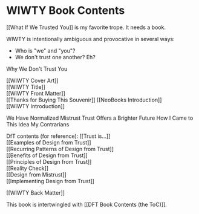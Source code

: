 # WIWTY Book Contents

[[What If We Trusted You]] is my favorite trope. It needs a book. 

WIWTY is intentionally ambiguous and provocative in several ways: 

- Who is "we" and "you"?  
- We don't trust one another? Eh?  

Why We Don't Trust You  

[[WIWTY Cover Art]]  
[[WIWTY Title]]  
[[WIWTY Front Matter]]  
[[Thanks for Buying This Souvenir]] 
[[NeoBooks Introduction]]  
[[WIWTY Introduction]]  

We Have Normalized Mistrust
Trust Offers a Brighter Future
How I Came to This Idea 
My Contrarians 


DfT contents (for reference):
[[Trust is…]]  
[[Examples of Design from Trust]]  
[[Recurring Patterns of Design from Trust]]  
[[Benefits of Design from Trust]]  
[[Principles of Design from Trust]]  
[[Reality Check]]  
[[Design from Mistrust]]  
[[Implementing Design from Trust]]  

[[WIWTY Back Matter]]  

This book is intertwingled with [[DFT Book Contents (the ToC)]]. 
